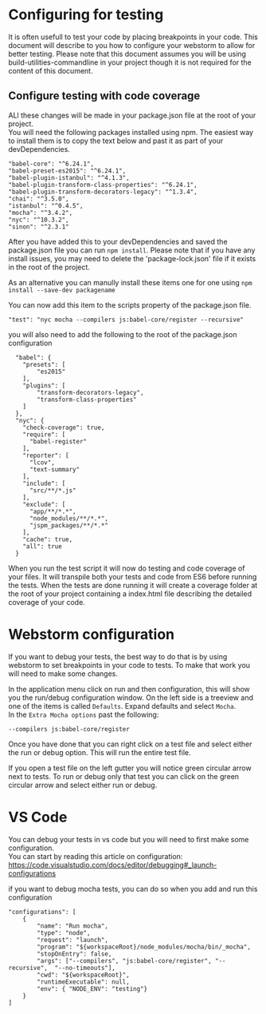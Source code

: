 # Configuring for testing 

It is often usefull to test your code by placing breakpoints in your code. This document will describe to you how to configure your webstorm to allow for better testing.
Please note that this document assumes you will be using build-utilities-commandline in your project though it is not required for the content of this document.

## Configure testing with code coverage
ALl these changes will be made in your package.json file at the root of your project.  
You will need the following packages installed using npm. The easiest way to install them is to copy the text below and past it as part of your devDependencies.

```
"babel-core": "^6.24.1",
"babel-preset-es2015": "^6.24.1",
"babel-plugin-istanbul": "^4.1.3",
"babel-plugin-transform-class-properties": "^6.24.1",
"babel-plugin-transform-decorators-legacy": "^1.3.4",
"chai": "^3.5.0",
"istanbul": "^0.4.5",
"mocha": "^3.4.2",
"nyc": "^10.3.2",
"sinon": "^2.3.1"
```

After you have added this to your devDependencies and saved the package.json file you can run `npm install`. Please note that if you have any install issues, you may need to delete the 'package-lock.json' file if it exists in the root of the project.

As an alternative you can manully install these items one for one using `npm install --save-dev packagename`

You can now add this item to the scripts property of the package.json file.

```
"test": "nyc mocha --compilers js:babel-core/register --recursive"
```

you will also need to add the following to the root of the package.json configuration

```
  "babel": {
    "presets": [
        "es2015"
    ],
    "plugins": [
        "transform-decorators-legacy",
        "transform-class-properties"
    ]
  },
  "nyc": {
    "check-coverage": true,
    "require": [
      "babel-register"
    ],
    "reporter": [
      "lcov",
      "text-summary"
    ],
    "include": [
      "src/**/*.js"
    ],
    "exclude": [
      "app/**/*.*",
      "node_modules/**/*.*",
      "jspm_packages/**/*.*"
    ],
    "cache": true,
    "all": true
  }
```

When you run the test script it will now do testing and code coverage of your files. It will transpile both your tests and code from ES6 before running the tests.
When the tests are done running it will create a coverage folder at the root of your project containing a index.html file describing the detailed coverage of your code.

# Webstorm configuration

If you want to debug your tests, the best way to do that is by using webstorm to set breakpoints in your code to tests. To make that work you will need to make some changes.

In the application menu click on run and then configuration, this will show you the run/debug configuration window.
On the left side is a treeview and one of the items is called `Defaults`. Expand defaults and select `Mocha`.  
In the `Extra Mocha options` past the following:
```
--compilers js:babel-core/register
```
 
Once you have done that you can right click on a test file and select either the run or debug option.
This will run the entire test file.

If you open a test file on the left gutter you will notice green circular arrow next to tests. To run or debug only that test you can click on the green circular arrow and select either run or debug.

# VS Code
You can debug your tests in vs code but you will need to first make some configuration.  
You can start by reading this article on configuration:  
https://code.visualstudio.com/docs/editor/debugging#_launch-configurations

if you want to debug mocha tests, you can do so when you add and run this configuration  
```
"configurations": [
    {
        "name": "Run mocha",
        "type": "node",
        "request": "launch",
        "program": "${workspaceRoot}/node_modules/mocha/bin/_mocha",
        "stopOnEntry": false,
        "args": ["--compilers", "js:babel-core/register", "--recursive",  "--no-timeouts"],
        "cwd": "${workspaceRoot}",
        "runtimeExecutable": null,
        "env": { "NODE_ENV": "testing"}
    }
]
```
